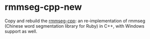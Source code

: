# rmmseg-cpp-new

Copy and rebuild the [rmmseg-cpp](https://github.com/pluskid/rmmseg-cpp): an re-implementation of rmmseg (Chinese word segmentation library for Ruby) in C++, with Windows support as well.